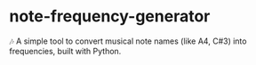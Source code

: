 # note-frequency-generator
🎶 A simple tool to convert musical note names (like A4, C#3) into frequencies, built with Python.
